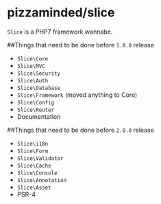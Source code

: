 # pizzaminded/slice

`Slice` is a PHP7 framework wannabe. 

##Things that need to be done before `1.0.0` release
* `Slice\Core`
* `Slice\MVC`
* `Slice\Security`
* `Slice\Auth`
* `Slice\Database`
* `Slice\Framework` (moved anything to Core)
* `Slice\Config` 
* `Slice\Router`
* Documentation

##Things that need to be done before `2.0.0` release
* `Slice\i18n`
* `Slice\Form`
* `Slice\Validator`
* `Slice\Cache`
* `Slice\Console`
* `Slice\Annotation`
* `Slice\Asset` 
* PSR-4
